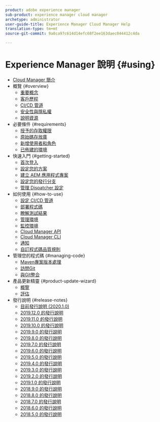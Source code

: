 ```yaml
---
product: adobe experience manager
sub-product: experience manager cloud manager
archetype: administrator
user-guide-title: Experience Manager Cloud Manager Help
translation-type: tm+mt
source-git-commit: 9a8ca97c614d14efc68f2ee163daec044412c4da

---
```



# Experience Manager 說明 {#using}

+ [Cloud Manager 簡介](introduction-to-cloud-manager.md)
+ 概覽 {#overview}
   + [重要概念](key-concepts.md)
   + [客戶歷程](customer-journey.md)
   + [CI/CD 管道](ci-cd-pipeline.md)
   + [安全性與隱私權](security-and-privacy.md)
   + [說明資源](help-resources.md)
+ 必要條件 {#requirements}
   + [授予的存取權限](access-rights-granted.md)
   + [原始碼存放庫](source-code-repository.md)
   + [新增使用者和角色](setting-up-users-and-roles.md)
   + [已佈建的環境](environments-provisioned.md)
+ 快速入門 {#getting-started}
   + [首次登入](first-time-login.md)
   + [設定您的方案](setting-up-program.md)
   + [建立 AEM 應用程式專案](create-an-application-project.md)
   + [設定您的發行分支](configure-your-release-branches.md)
   + [管理 Dispatcher 設定](dispatcher-configurations.md)
+ 如何使用 {#how-to-use}
   + [設定 CI/CD 管道](configuring-pipeline.md)
   + [部署程式碼](deploying-code.md)
   + [瞭解測試結果](understand-your-test-results.md)
   + [管理環境](manage-your-environment.md)
   + [監控環境](monitor-your-environments.md)
   + [Cloud Manager API](https://www.adobe.io/apis/experiencecloud/cloud-manager/docs.html)
   + [Cloud Manager CLI](https://github.com/adobe/aio-cli-plugin-cloudmanager/blob/master/README.md)
   + [通知](notifications.md)
   + [自訂程式碼品質規則](custom-code-quality-rules.md)
+ 管理您的程式碼 {#managing-code}
   + [Maven專案版本處理](activating-maven-project.md)
   + [訪問Git](accessing-git.md)
   + [與Git整合](setup-cloud-manager-git-integration.md)
+ 產品更新精靈 {#product-update-wizard}
   + [概覽](overview-productupdate-wizard.md)
   + [評估](evaluation.md)
+ 發行說明 {#release-notes}
   + [目前發行說明 (2020.1.0)](release-notes-current.md)
   + [2019.12.0 的發行說明](release-notes-2019-12-0.md)
   + [2019.11.0 的發行說明](release-notes-2019-11-0.md)
   + [2019.10.0 的發行說明](release-notes-2019-10-0.md)
   + [2019.9.0 的發行說明](release-notes-2019-9-0.md)
   + [2019.8.0 的發行說明](release-notes-2019-8-0.md)
   + [2019.7.0 的發行說明](release-notes-2019-7-0.md)
   + [2019.6.0 的發行說明](release-notes-2019-6-0.md)
   + [2019.5.0 的發行說明](release-notes-2019-5-0.md)
   + [2019.4.0 的發行說明](release-notes-2019-4-0.md)
   + [2019.3.0 的發行說明](release-notes-2019-3-0.md)
   + [2019.2.0 的發行說明](release-notes-2019-2-0.md)
   + [2019.1.0 的發行說明](release-notes-2019-1-0.md)
   + [2018.9.0 的發行說明](release-notes-2018-9-0.md)
   + [2018.8.0 的發行說明](release-notes-2018-8-0.md)
   + [2018.7.0 的發行說明](release-notes-2018-7-0.md)
   + [2018.6.0 的發行說明](release-notes-2018-6-0.md)
   + [2018.5.0 的發行說明](release-notes-2018-5-0.md)
